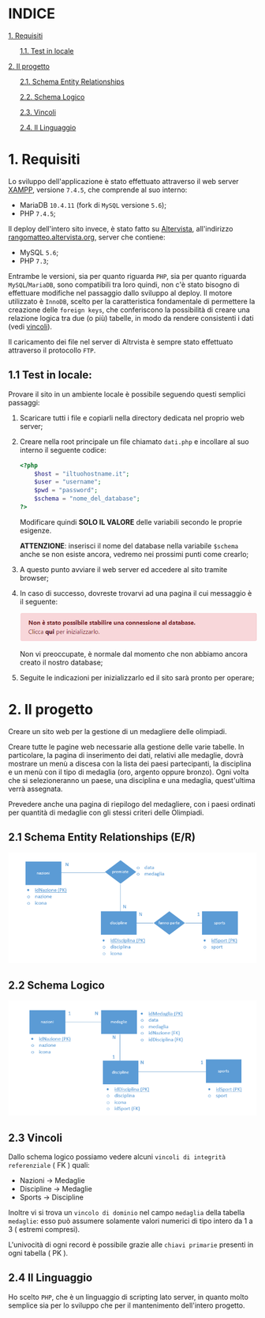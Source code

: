 # INDICE
[1. Requisiti](#1.-requisiti)

&nbsp;&nbsp;&nbsp;&nbsp;&nbsp;&nbsp;[1.1. Test in locale](#test-in-locale)

[2. Il progetto](#2.-il-progetto)

&nbsp;&nbsp;&nbsp;&nbsp;&nbsp;&nbsp;[2.1. Schema Entity Relationships](#schema-entity-relationships-(e/r))

&nbsp;&nbsp;&nbsp;&nbsp;&nbsp;&nbsp;[2.2. Schema Logico](#schema-logico)

&nbsp;&nbsp;&nbsp;&nbsp;&nbsp;&nbsp;[2.3. Vincoli](#vincoli)

&nbsp;&nbsp;&nbsp;&nbsp;&nbsp;&nbsp;[2.4. Il Linguaggio](#il-linguaggio)

# 1. Requisiti
Lo sviluppo dell'applicazione è stato effettuato attraverso il web server [XAMPP](https://www.apachefriends.org/it/index.html), versione `7.4.5`, che comprende al suo interno:
* MariaDB `10.4.11` (fork di `MySQL` versione `5.6`);
* PHP `7.4.5`;

Il deploy dell'intero sito invece, è stato fatto su [Altervista](https://it.altervista.org), all'indirizzo  [rangomatteo.altervista.org](rangomatteo.altervista.org), server che contiene:
* MySQL `5.6`;
* PHP `7.3`;

Entrambe le versioni, sia per quanto riguarda `PHP`, sia per quanto riguarda `MySQL`/`MariaDB`, sono compatibili tra loro quindi, non c'è stato bisogno di effettuare modifiche nel passaggio dallo sviluppo al deploy. Il motore utilizzato è `InnoDB`, scelto per la caratteristica fondamentale di permettere la creazione delle `foreign keys`, che conferiscono la possibilità di creare una relazione logica tra due (o più) tabelle, in modo da rendere consistenti i dati (vedi [vincoli](#vincoli)).

Il caricamento dei file nel server di Altrvista è sempre stato effettuato attraverso il protocollo `FTP`.

## 1.1 Test in locale:
Provare il sito in un ambiente locale è possibile seguendo questi semplici passaggi:
1. Scaricare tutti i file e copiarli nella directory dedicata nel proprio web server;
2. Creare nella root principale un file chiamato `dati.php` e incollare al suo interno il seguente codice:
    ```php
    <?php
        $host = "iltuohostname.it";
        $user = "username";
        $pwd = "password";
        $schema = "nome_del_database";
    ?>
    ```
    Modificare quindi **SOLO IL VALORE** delle variabili secondo le proprie esigenze.

    **ATTENZIONE**: inserisci il nome del database nella variabile `$schema` anche se non esiste ancora, vedremo nei prossimi punti come crearlo;
3. A questo punto avviare il web server ed accedere al sito tramite browser;
4. In caso di successo, dovreste trovarvi ad una pagina il cui messaggio è il seguente:

    ![Errore di connessione al database](./images/error-db-connection.png)

    Non vi preoccupate, è normale dal momento che non abbiamo ancora creato il nostro database;
5. Seguite le indicazioni per inizializzarlo ed il sito sarà pronto per operare;

# 2. Il progetto
Creare un sito web per la gestione di un medagliere delle olimpiadi.

Creare tutte le pagine web necessarie alla gestione delle varie tabelle. In particolare, la pagina di inserimento dei dati, relativi alle medaglie, dovrà mostrare un menù a discesa con la lista dei paesi partecipanti, la disciplina e un menù con il tipo di medaglia (oro, argento oppure bronzo). Ogni volta che si selezioneranno un paese, una disciplina e una medaglia, quest'ultima verrà assegnata.

Prevedere anche una pagina di riepilogo del medagliere, con i paesi ordinati per quantità di medaglie con gli stessi criteri delle Olimpiadi.

## 2.1 Schema Entity Relationships (E/R)

![Schema Entity Relationships](./images/er.png)

## 2.2 Schema Logico

![Schema Logico](./images/logico.png)

## 2.3 Vincoli
Dallo schema logico possiamo vedere alcuni `vincoli di integrità referenziale` ( FK ) quali:
* Nazioni -> Medaglie
* Discipline -> Medaglie
* Sports -> Discipline

Inoltre vi si trova un `vincolo di dominio` nel campo `medaglia` della tabella `medaglie`: esso può assumere solamente valori numerici di tipo intero da 1 a 3 ( estremi compresi).

L'univocità di ogni record è possibile grazie alle `chiavi primarie` presenti in ogni tabella ( PK ).

## 2.4 Il Linguaggio
Ho scelto `PHP`, che è un linguaggio di scripting lato server, in quanto molto semplice sia per lo sviluppo che per il mantenimento dell'intero progetto.  